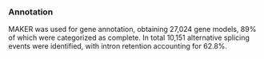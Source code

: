 ### Annotation

MAKER was used for gene annotation, obtaining 27,024 gene models, 89% of
which were categorized as complete. In total 10,151 alternative splicing
events were identified, with intron retention accounting for 62.8%.
